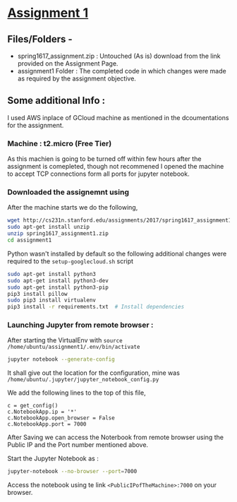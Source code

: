 # [Assignment 1](http://cs231n.github.io/assignments2017/assignment1/)


## Files/Folders -

*	spring1617_assignment.zip  : Untouched (As is) download from the link provided on the Assignment Page.
*	assignment1 Folder : The completed code in which changes were made as required by the assignment objective.


## Some additional Info :

I used AWS inplace of GCloud machine as mentioned in the dcoumentations for the assignment.

### Machine : t2.micro (Free Tier)

As this machien is going to be turned off within few hours after the assignment is comepleted, though not recommened I opened the machine to accept TCP connections form all ports for jupyter notebook. 



### Downloaded the assignemnt using 

After the machine starts we do the following, 
```sh
wget http://cs231n.stanford.edu/assignments/2017/spring1617_assignment1.zip
sudo apt-get install unzip
unzip spring1617_assignment1.zip
cd assignment1
```

Python wasn't installed by default so the following additional changes were required to the `setup-googlecloud.sh` script

```sh
sudo apt-get install python3
sudo apt-get install python3-dev
sudo apt-get install python3-pip
pip3 install pillow
sudo pip3 install virtualenv  
pip3 install -r requirements.txt  # Install dependencies
```


### Launching Jupyter from remote browser :

After starting the VirtualEnv with `source /home/ubuntu/assignment1/.env/bin/activate`

```sh
jupyter notebook --generate-config
```

It shall give out the location for the configuration, mine was `/home/ubuntu/.jupyter/jupyter_notebook_config.py`


We add the following lines to the top of this file,

```vim
c = get_config()
c.NotebookApp.ip = '*'
c.NotebookApp.open_browser = False
c.NotebookApp.port = 7000
```

After Saving we can access the Noterbook from remote browser using the Public IP and the Port number mentioned above.


Start the Jupyter Notebook as :
```sh
jupyter-notebook --no-browser --port=7000
```

Access the notebook using te link `<PublicIPofTheMachine>:7000` on your browser.

